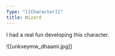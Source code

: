 ```yaml
---
Type: "[[Character]]"
title: Wizard
---
```

I had a real fun developing this character.

![[unkxeymw_dhaami.jpg]]